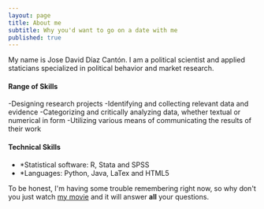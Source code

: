 ```yaml
---
layout: page
title: About me
subtitle: Why you'd want to go on a date with me
published: true
---
```



My name is Jose David Díaz Cantón. I am a political scientist and applied staticians specialized in political behavior and market research. 
#### Range of Skills
-Designing research projects
-Identifying and collecting relevant data and evidence
-Categorizing and critically analyzing data, whether textual or numerical in form
-Utilizing various means of communicating the results of their work
#### Technical Skills
- *Statistical software: R, Stata and SPSS
- *Languages: Python, Java, LaTex and HTML5


To be honest, I'm having some trouble remembering right now, so why don't you just watch [my movie](http://en.wikipedia.org/wiki/The_Princess_Bride_%28film%29) and it will answer **all** your questions.
